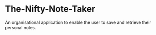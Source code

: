 # The-Nifty-Note-Taker
An organisational application to enable the user to save and retrieve their personal notes. 

